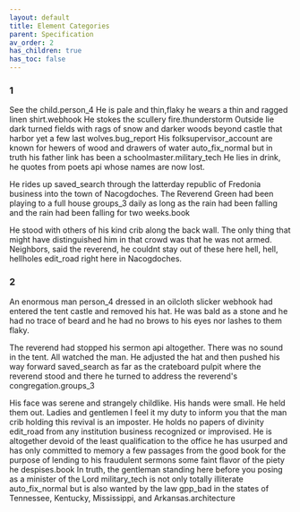 ```yaml
---
layout: default
title: Element Categories
parent: Specification
av_order: 2
has_children: true
has_toc: false
---
```


 
### 1

See the child.<span class="material-symbols-outlined">person_4</span>
He is pale and thin,<span class="material-symbols-outlined">flaky</span> he wears a thin and ragged linen shirt.<span class="material-symbols-outlined">webhook</span> He stokes the scullery fire.<span class="material-symbols-outlined">thunderstorm</span> Outside lie dark turned fields with rags of snow and darker woods beyond <span class="material-symbols-outlined">castle</span> that harbor yet a few last wolves.<span class="material-symbols-outlined">bug_report</span> His folk<span class="material-symbols-outlined">supervisor_account</span> are known for hewers of wood and drawers of water <span class="material-symbols-outlined">auto_fix_normal</span> but in truth his father <span class="material-symbols-outlined">link</span> has been a schoolmaster.<span class="material-symbols-outlined">military_tech</span> He lies in drink, he quotes from poets <span class="material-symbols-outlined">api</span> whose names are now lost.

He rides up <span class="material-symbols-outlined">saved_search</span> through the latterday republic of Fredonia <span class="material-symbols-outlined">business</span> into the town of
Nacogdoches. The Reverend Green had been playing to a full house <span class="material-symbols-outlined">groups_3</span> daily as long as the rain had
been falling and the rain had been falling for two weeks.<span class="material-symbols-outlined">book</span>

He stood with others of his kind <span class="material-symbols-outlined">crib</span> along the back wall. The only thing that might have
distinguished him in that crowd was that he was not armed. Neighbors, said the reverend, he couldnt stay out of these here hell,
hell, hellholes <span class="material-symbols-outlined">edit_road</span> right here in Nacogdoches.



### 2

 

An enormous man <span class="material-symbols-outlined">person_4</span> dressed in an oilcloth slicker <span class="material-symbols-outlined">webhook</span> had entered the tent <span class="material-symbols-outlined">castle</span>
and removed his hat. He was bald as a stone and he had no trace of beard and he had
no brows to his eyes nor lashes to them <span class="material-symbols-outlined">flaky</span>.

The reverend had stopped his sermon <span class="material-symbols-outlined">api</span> altogether. There was no sound in the tent.
All watched the man. He adjusted the hat and then pushed his way forward <span class="material-symbols-outlined">saved_search</span> as far as the
crateboard pulpit where the reverend stood and there he turned to address the
reverend's congregation.<span class="material-symbols-outlined">groups_3</span>

His face was serene and strangely childlike. His hands were small. He held them out.
Ladies and gentlemen I feel it my duty to inform you that the man <span class="material-symbols-outlined">crib</span> holding this revival
is an imposter. He holds no papers of divinity <span class="material-symbols-outlined">edit_road</span> from any institution <span class="material-symbols-outlined">business</span> recognized or
improvised. He is altogether devoid of the least qualification to the office he has
usurped and has only committed to memory a few passages from the good book for the
purpose of lending to his fraudulent sermons some faint flavor of the piety he despises.<span class="material-symbols-outlined">book</span>
In truth, the gentleman standing here before you posing as a minister of the Lord <span class="material-symbols-outlined">military_tech</span> is not
only totally illiterate <span class="material-symbols-outlined">auto_fix_normal</span> but is also wanted by the law <span class="material-symbols-outlined">gpp_bad</span> in the states of Tennessee, Kentucky,
Mississippi, and Arkansas.<span class="material-symbols-outlined">architecture</span>
 
